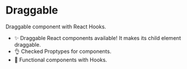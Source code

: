 # Draggable
Draggable component with React Hooks.

- ✨ Draggable React components available! It makes its child element draggable.
- 👌 Checked Proptypes for components.
- 📌 Functional components with Hooks.
